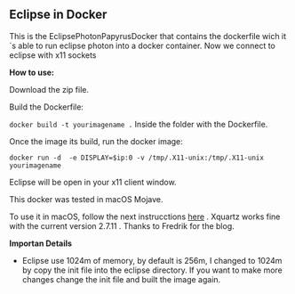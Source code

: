 


## Eclipse in Docker


This is the EclipsePhotonPapyrusDocker that contains the dockerfile wich it´s able to run
eclipse photon into a docker container. Now we connect to eclipse with x11 sockets

**How to use:**

Download the zip file.

Build the Dockerfile:

`docker build -t yourimagename .`  Inside the folder with the Dockerfile. 

Once the image its build, run the docker image:

`docker run -d  -e DISPLAY=$ip:0 -v /tmp/.X11-unix:/tmp/.X11-unix yourimagename` 

Eclipse will be open in your x11 client window.


This docker was tested in macOS Mojave.

To use it in macOS, follow the next instrucctions [here](https://fredrikaverpil.github.io/2016/07/31/docker-for-mac-and-gui-applications/) .
Xquartz works fine with the current version 2.7.11 . Thanks to Fredrik  for the blog.


**Importan Details**

- Eclipse use 1024m of memory, by default is 256m, I changed to 1024m by copy the init file into the eclipse directory. If you want to make more changes change the init file and built the image again.










